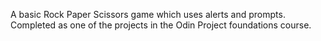 A basic Rock Paper Scissors game which uses alerts and prompts. Completed as one of the projects in the Odin Project foundations course.